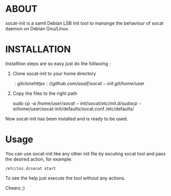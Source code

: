 ABOUT
=====

 socat-init is a samll Debian LSB init tool to manange the behaviour of socat daemon on Debian Gnu/Linux.

INSTALLATION
============
  
  Installtion steps are so easy just do the follwoing :
  
  1. Clone socat-init to your home directory

       $: git clone https://github.com/asaif/socat-init.git /home/$user

  2. Copy the files to the right path

        sudo cp -a /home/$user/socat-init/socat /etc/init.d/
        sudo cp -a /home/$user/socat-init/defaults/socat.conf /etc/defaults/

Now socat-init has been installed and is ready to be used.

Usage
=====
 You can use socat-init like any other init file by excuting socat tool and pass the desired action, for example:
 
    /etc/ini.d/socat start
 
 To see the help just execute the tool without any actions.

Cheers ;)